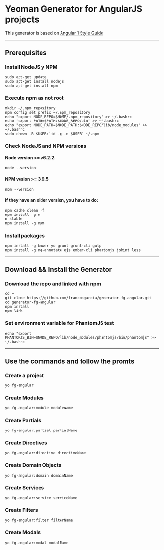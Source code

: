 # Yeoman Generator for AngularJS projects

This generator is based on [Angular 1 Style Guide](//github.com/johnpapa/angular-styleguide/blob/master/a1/README.md)

------------------------------------------------------------------------------------------------------------

## Prerequisites
### Install NodeJS y NPM
```	
sudo apt-get update
sudo apt-get install nodejs
sudo apt-get install npm
```

### Execute npm as not root 
```
mkdir ~/.npm_repository
npm config set prefix ~/.npm_repository
echo "export NODE_REPO=$HOME/.npm_repository" >> ~/.bashrc
echo "export PATH=$PATH:$NODE_REPO/bin" >> ~/.bashrc
echo "export NODE_PATH=$NODE_PATH:$NODE_REPO/lib/node_modules" >> ~/.bashrc
sudo chown -R $USER:`id -g -n $USER` ~/.npm
```

### Check NodeJS and NPM versions
#### Node version >= v6.2.2.
```
node --version 
```
#### NPM vesion >= 3.9.5
```
npm --version
```
#### if they have an older version, you have to do:
```
npm cache clean -f
npm install -g n
n stable
npm install -g npm
```

### Install packages
```
npm install -g bower yo grunt grunt-cli gulp 
npm install -g ng-annotate ejs ember-cli phantomjs jshint less
```

------------------------------------------------------------------------------------------------------------

## Download && Install the Generator

### Download the repo and linked with npm
```
cd ~
git clone https://github.com/francoagarcia/generator-fg-angular.git
cd generator-fg-angular
npm install
npm link
```
### Set environment variable for PhantomJS test
```
echo "export PHANTOMJS_BIN=$NODE_REPO/lib/node_modules/phantomjs/bin/phantomjs" >> ~/.bashrc
```

------------------------------------------------------------------------------------------------------------

## Use the commands and follow the promts

### Create a project 
```
yo fg-angular
```

### Create Modules
```
yo fg-angular:module moduleName
```

### Create Partials
```
yo fg-angular:partial partialName
```

### Create Directives
```
yo fg-angular:directive directiveName
```

### Create Domain Objects
```
yo fg-angular:domain domainName
```

### Create Services
```
yo fg-angular:service serviceName
```

### Create  Filters
```
yo fg-angular:filter filterName
```

### Create Modals
```
yo fg-angular:modal modalName
```
